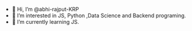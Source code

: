 - 👋 Hi, I’m @abhi-rajput-KRP
- 👀 I’m interested in JS, Python ,Data Science and Backend programing.
- 🌱 I’m currently learning JS.

<!---
abhi-rajput-KRP/abhi-rajput-KRP is a ✨ special ✨ repository because its `README.md` (this file) appears on your GitHub profile.
You can click the Preview link to take a look at your changes.
--->
